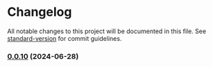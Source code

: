 # Changelog

All notable changes to this project will be documented in this file. See [standard-version](https://github.com/conventional-changelog/standard-version) for commit guidelines.

### [0.0.10](https://github.com/Rocket-Fuel-Inc/Hairdresser/compare/v0.0.9...v0.0.10) (2024-06-28)
